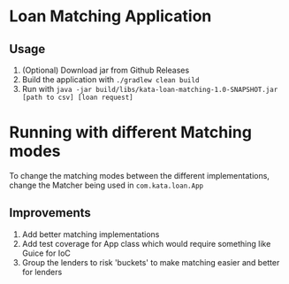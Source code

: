 # Loan Matching Application


## Usage
1. (Optional) Download jar from Github Releases
1. Build the application with `./gradlew clean build`
1. Run with `java -jar build/libs/kata-loan-matching-1.0-SNAPSHOT.jar [path to csv] [loan request]`

# Running with different Matching modes
To change the matching modes between the different implementations, change the Matcher being used in `com.kata.loan.App`

## Improvements
1. Add better matching implementations
1. Add test coverage for App class which would require something like Guice for IoC
1. Group the lenders to risk 'buckets' to make matching easier and better for lenders